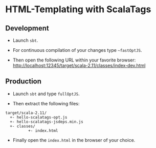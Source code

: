 # HTML-Templating with ScalaTags

## Development

- Launch `sbt`.

- For continuous compilation of your changes type `~fastOptJS`.

- Then open the following URL within your favorite browser: [http://localhost:12345/target/scala-2.11/classes/index-dev.html](http://localhost:12345/target/scala-2.11/classes/index-dev.html)

## Production

- Launch `sbt` and type `fullOptJS`.

- Then extract the following files:
```
target/scala-2.11/
  +- hello-scalatags-opt.js
  +- hello-scalatags-jsdeps.min.js
  +- classes/
          +- index.html
```

- Finally open the `index.html` in the browser of your choice.